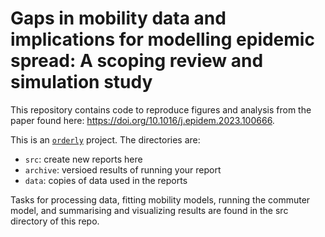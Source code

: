 # Gaps in mobility data and implications for modelling epidemic spread: A scoping review and simulation study

This repository contains code to reproduce figures and analysis from the paper found here: https://doi.org/10.1016/j.epidem.2023.100666.

This is an [`orderly`](https://github.com/vimc/orderly) project.  The directories are:

* `src`: create new reports here
* `archive`: versioed results of running your report
* `data`: copies of data used in the reports

Tasks for processing data, fitting mobility models, running the commuter model, and summarising and visualizing results are found in the src directory of this repo.
